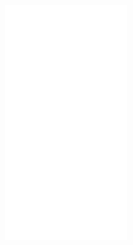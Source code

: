 <div align="center" style="margin-top: 20px; margin-left: 10%; margin-right: 10%;">
  <img src="/github-metrics.svg" alt="Metrics" style="width: 80%; height: auto;">
</div>

